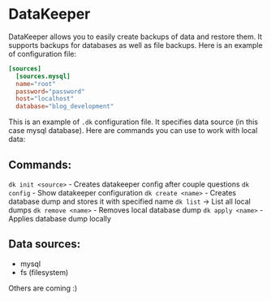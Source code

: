 DataKeeper
==========

DataKeeper allows you to easily create backups of data and restore them. It supports backups for databases as well as file backups. Here is an example of configuration file:
```toml
[sources]
  [sources.mysql]
  name="root"
  password="password"
  host="localhost"
  database="blog_development"
```

This is an example of `.dk` configuration file. It specifies data source (in this case mysql database). Here are commands you can use to work with local data:

Commands:
---------
`dk init <source>` - Creates datakeeper config after couple questions
`dk config` - Show datakeeper configuration
`dk create <name>` - Creates database dump and stores it with specified name
`dk list` -> List all local dumps
`dk remove <name>` - Removes local database dump
`dk apply <name>` - Applies database dump locally

Data sources:
-------------
- mysql
- fs (filesystem)

Others are coming :)
